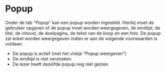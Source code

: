 # Popup
Onder de tab "Popup" kan een popup worden ingesteld. Hierbij moet de gebruiker opgeven of de popup moet worden weergegeven, de eindtijd, de titel, de inhoud, de doelpagina, de tekst van de knop en een foto. De popup zal enkel worden weergegeven indien er aan de volgende voorwaarden is voldaan:

- De popup is actief (met het vinkje "Popup weergeven")
- De eindtijd is niet verstreken
- De lezer heeft dezelfde popup nog niet gezien